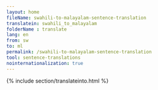 ```yaml
---
layout: home
fileName: swahili-to-malayalam-sentence-translation
translatein: swahili_to_malayalam
folderName : translate
lang: en
from: sw
to: ml
permalink: /swahili-to-malayalam-sentence-translation
tool: sentence-translations
nointernationalization: true
---
```

{% include section/translateinto.html %}

